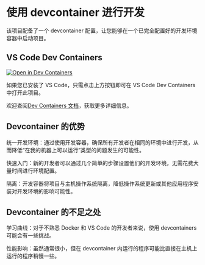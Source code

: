 # 使用 devcontainer 进行开发
该项目配备了一个 devcontainer 配置，让您能够在一个已完全配置好的开发环境容器中启动项目。
## VS Code Dev Containers
[![Open in Dev Containers](https://img.shields.io/static/v1?label=Dev%20Containers&message=Open&color=blue&logo=visualstudiocode)](https://vscode.dev/redirect?url=vscode://ms-vscode-remote.remote-containers/cloneInVolume?url=https://github.com/nick3/PDRX_ShareToken_Tool)

如果您已安装了 VS Code，只需点击上方按钮即可在 VS Code Dev Containers 中打开此项目。

欢迎查阅[Dev Containers 文档](https://code.visualstudio.com/docs/devcontainers/containers)，获取更多详细信息。


## Devcontainer 的优势
统一开发环境：通过使用开发容器，确保所有开发者在相同的环境中进行开发，从而降低“在我的机器上可以运行”类型的问题发生的可能性。

快速入门：新的开发者可以通过几个简单的步骤设置他们的开发环境，无需花费大量时间进行环境配置。

隔离：开发容器将项目与主机操作系统隔离，降低操作系统更新或其他应用程序安装对开发环境的影响可能性。

## Devcontainer 的不足之处
学习曲线：对于不熟悉 Docker 和 VS Code 的开发者来说，使用 devcontainers 可能会有一些挑战。

性能影响：虽然通常很小，但在 devcontainer 内运行的程序可能比直接在主机上运行的程序稍慢一些。